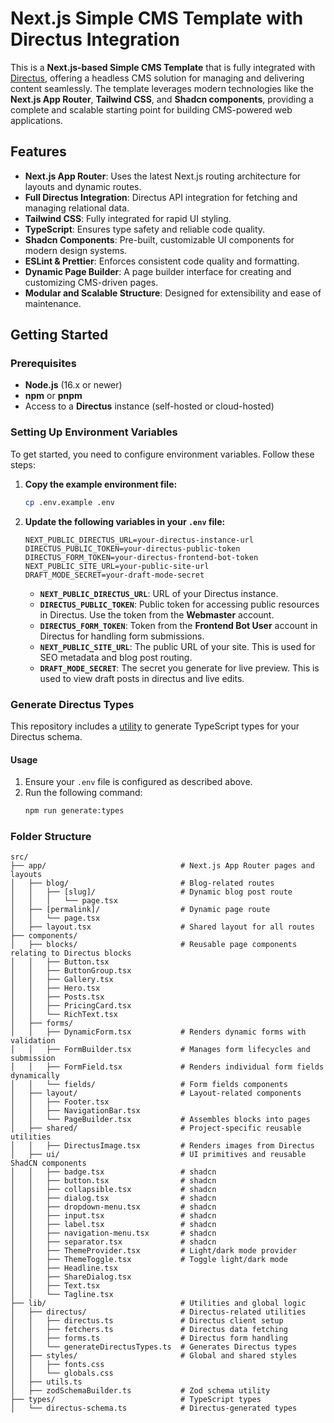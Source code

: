 # Next.js Simple CMS Template with Directus Integration

This is a **Next.js-based Simple CMS Template** that is fully integrated with [Directus](https://directus.io/), offering
a headless CMS solution for managing and delivering content seamlessly. The template leverages modern technologies like
the **Next.js App Router**, **Tailwind CSS**, and **Shadcn components**, providing a complete and scalable starting
point for building CMS-powered web applications.

## **Features**

- **Next.js App Router**: Uses the latest Next.js routing architecture for layouts and dynamic routes.
- **Full Directus Integration**: Directus API integration for fetching and managing relational data.
- **Tailwind CSS**: Fully integrated for rapid UI styling.
- **TypeScript**: Ensures type safety and reliable code quality.
- **Shadcn Components**: Pre-built, customizable UI components for modern design systems.
- **ESLint & Prettier**: Enforces consistent code quality and formatting.
- **Dynamic Page Builder**: A page builder interface for creating and customizing CMS-driven pages.
- **Modular and Scalable Structure**: Designed for extensibility and ease of maintenance.

## **Getting Started**

### Prerequisites

- **Node.js** (16.x or newer)
- **npm** or **pnpm**
- Access to a **Directus** instance (self-hosted or cloud-hosted)

### Setting Up Environment Variables

To get started, you need to configure environment variables. Follow these steps:

1. **Copy the example environment file:**

   ```bash
   cp .env.example .env
   ```

2. **Update the following variables in your `.env` file:**

   ```env
   NEXT_PUBLIC_DIRECTUS_URL=your-directus-instance-url
   DIRECTUS_PUBLIC_TOKEN=your-directus-public-token
   DIRECTUS_FORM_TOKEN=your-directus-frontend-bot-token
   NEXT_PUBLIC_SITE_URL=your-public-site-url
   DRAFT_MODE_SECRET=your-draft-mode-secret
   ```

   - **`NEXT_PUBLIC_DIRECTUS_URL`**: URL of your Directus instance.
   - **`DIRECTUS_PUBLIC_TOKEN`**: Public token for accessing public resources in Directus. Use the token from the
     **Webmaster** account.
   - **`DIRECTUS_FORM_TOKEN`**: Token from the **Frontend Bot User** account in Directus for handling form submissions.
   - **`NEXT_PUBLIC_SITE_URL`**: The public URL of your site. This is used for SEO metadata and blog post routing.
   - **`DRAFT_MODE_SECRET`**: The secret you generate for live preview. This is used to view draft posts in directus and
     live edits.

### Generate Directus Types

This repository includes a [utility](https://www.npmjs.com/package/directus-sdk-typegen) to generate TypeScript types
for your Directus schema.

#### Usage

1. Ensure your `.env` file is configured as described above.
2. Run the following command:
   ```bash
   npm run generate:types
   ```

### Folder Structure

```
src/
├── app/                              # Next.js App Router pages and layouts
│   ├── blog/                         # Blog-related routes
│   │   ├── [slug]/                   # Dynamic blog post route
│   │   │   └── page.tsx
│   ├── [permalink]/                  # Dynamic page route
│   │   └── page.tsx
│   ├── layout.tsx                    # Shared layout for all routes
├── components/
│   ├── blocks/                       # Reusable page components relating to Directus blocks
│   │   ├── Button.tsx
│   │   ├── ButtonGroup.tsx
│   │   ├── Gallery.tsx
│   │   ├── Hero.tsx
│   │   ├── Posts.tsx
│   │   ├── PricingCard.tsx
│   │   └── RichText.tsx
│   ├── forms/
│   │   ├── DynamicForm.tsx           # Renders dynamic forms with validation
│   │   ├── FormBuilder.tsx           # Manages form lifecycles and submission
│   │   ├── FormField.tsx             # Renders individual form fields dynamically
│   │   └── fields/                   # Form fields components
│   ├── layout/                       # Layout-related components
│   │   ├── Footer.tsx
│   │   ├── NavigationBar.tsx
│   │   └── PageBuilder.tsx           # Assembles blocks into pages
│   ├── shared/                       # Project-specific reusable utilities
│   │   ├── DirectusImage.tsx         # Renders images from Directus
│   ├── ui/                           # UI primitives and reusable ShadCN components
│   │   ├── badge.tsx                 # shadcn
│   │   ├── button.tsx                # shadcn
│   │   ├── collapsible.tsx           # shadcn
│   │   ├── dialog.tsx                # shadcn
│   │   ├── dropdown-menu.tsx         # shadcn
│   │   ├── input.tsx                 # shadcn
│   │   ├── label.tsx                 # shadcn
│   │   ├── navigation-menu.tsx       # shadcn
│   │   ├── separator.tsx             # shadcn
│   │   ├── ThemeProvider.tsx         # Light/dark mode provider
│   │   ├── ThemeToggle.tsx           # Toggle light/dark mode
│   │   ├── Headline.tsx
│   │   ├── ShareDialog.tsx
│   │   ├── Text.tsx
│   │   └── Tagline.tsx
├── lib/                              # Utilities and global logic
│   ├── directus/                     # Directus-related utilities
│   │   ├── directus.ts               # Directus client setup
│   │   ├── fetchers.ts               # Directus data fetching
│   │   ├── forms.ts                  # Directus form handling
│   │   └── generateDirectusTypes.ts  # Generates Directus types
│   ├── styles/                       # Global and shared styles
│   │   ├── fonts.css
│   │   └── globals.css
│   ├── utils.ts
│   ├── zodSchemaBuilder.ts           # Zod schema utility
├── types/                            # TypeScript types
│   └── directus-schema.ts            # Directus-generated types
```
